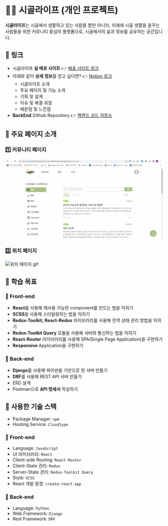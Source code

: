 # 👨‍🌾 시골라이프 (개인 프로젝트)

**시골라이프**는 시골에서 생활하고 있는 사람들 뿐만 아니라, 미래에 시골 생활을 꿈꾸는 사람들을 위한 커뮤니티 중심의 플랫폼으로, 시골에서의 삶과 정보를 공유하는 공간입니다.

## 🔗 링크

- 시골라이프 **실 배포 사이트** 👉 [배포 사이트 링크](https://web-countryside-life-frontend-6w1j2alm605v92.sel5.cloudtype.app/community)
- 아래와 같이 **상세 정보**를 얻고 싶다면? 👉 [Notion 링크](https://lean-henley-aba.notion.site/81454fba78c6432ab45f8b0549f18316?pvs=4)
  - 시골라이프 소개
  - 주요 페이지 및 기능 소개
  - 기획 및 설계
  - 이슈 및 해결 과정
  - 배운점 및 느낀점
- **BackEnd** Github Repository 👉 [백엔드 코드 저장소](https://github.com/hyejinny97/Countryside-Life-Backend)

## 🧩 주요 페이지 소개

### 1️⃣ 커뮤니티 페이지

![커뮤니티 페이지 gif](gif/countryside-life_community.gif)

### 2️⃣ 위치 페이지

![위치 페이지 gif](gif/countryside-life_location.gif)

## 🎯 학습 목표

### 🔹 Front-end

- **React**를 사용해 재사용 가능한 component를 만드는 법을 익히기
- **SCSS**을 사용해 스타일링하는 법을 익히기
- **Redux-Toolkit, React-Redux** 라이브러리를 사용해 전역 상태 관리 방법을 익히기
- **Redux-Toolkit Query** 모듈을 사용해 서버와 통신하는 법을 익히기
- **React-Router** 라이브러리를 사용해 SPA(Single Page Application)을 구현하기
- **Responsive** Application을 구현하기

### 🔹 Back-end

- **Django**를 사용해 파이썬을 기반으로 한 서버 만들기
- **DRF**를 사용해 REST API 서버 만들기
- ERD 설계
- Postman으로 **API 명세서** 작성하기

## 🔧 사용한 기술 스택

- Package Manager: `npm`
- Hosting Service: `Cloudtype`

### 🔹 Front-end

- Language: `JavaScript`
- UI 라이브러리: `React`
- Client-side Routing: `React-Router`
- Client-State 관리: `Redux`
- Server-State 관리: `Redux-Toolkit Query`
- Style: `SCSS`
- React 개발 환경: `create-react-app`

### 🔹 Back-end

- Language: `Python`
- Web Framework: `Django`
- Rest Framework: `DRF`
